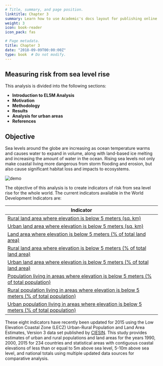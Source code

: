 ```yaml
---
# Title, summary, and page position.
linktitle: Chapter 3
summary: Learn how to use Academic's docs layout for publishing online courses, software documentation, and tutorials.
weight: 3
icon: book-reader
icon_pack: fas

# Page metadata.
title: Chapter 3
date: "2018-09-09T00:00:00Z"
type: book  # Do not modify.
---
```


## Measuring risk from sea level rise

This analysis is divided into the following sections:

* **Introduction to EL5M Analysis**
* **Motivation**
* **Methodology**
* **Results**
* **Analysis for urban areas**
* **References**


## Objective

Sea levels around the globe are increasing as ocean temperature warms and causes water to expand in volume, along with land-based ice melting and increasing the amount of water in the ocean. Rising sea levels not only make coastal living more dangerous from storm flooding and erosion, but also cause significant habitat loss and impacts to ecosystems. 

<img src="/spm 8.png" alt="demo" class="img-responsive">

The objective of this analysis is to create indicators of risk from sea level rise for the whole world. The current indicators available in the World Development Indicators are:

| Indicator                                                                                                                                            |
|------------------------------------------------------------------------------------------------------------------------------------------------------|
| [Rural land area where elevation is below 5 meters (sq. km)](https://data.worldbank.org/indicator/AG.LND.EL5M.RU.K2)                                 |
| [Urban land area where elevation is below 5 meters (sq. km)](https://data.worldbank.org/indicator/AG.LND.EL5M.UR.K2)                                 |
| [Land area where elevation is below 5 meters (% of total land area)](https://data.worldbank.org/indicator/AG.LND.EL5M.ZS)                            |
| [Rural land area where elevation is below 5 meters (% of total land area)](https://data.worldbank.org/indicator/AG.LND.EL5M.RU.ZS)                   |
| [Urban land area where elevation is below 5 meters (% of total land area)](https://data.worldbank.org/indicator/AG.LND.EL5M.UR.ZS)                   |
| [Population living in areas where elevation is below 5 meters (% of total population)](https://data.worldbank.org/indicator/EN.POP.EL5M.ZS)          |
| [Rural population living in areas where elevation is below 5 meters (% of total population)](https://data.worldbank.org/indicator/EN.POP.EL5M.RU.ZS) |
| [Urban population living in areas where elevation is below 5 meters (% of total population)](https://data.worldbank.org/indicator/EN.POP.EL5M.UR.ZS) |

These eight indicators have recently been updated for 2015 using the Low Elevation Coastal Zone (LECZ) Urban-Rural Population and Land Area Estimates, Version 3 data set published by [CIESIN](https://sedac.ciesin.columbia.edu/data/set/lecz-urban-rural-population-land-area-estimates-v3). This study provides estimates of urban and rural populations and land areas for the years 1990, 2000, 2015 for 234 countries and statistical areas with contiguous coastal elevations of less than or equal to 5m above sea level, 5-10m above sea level, and national totals using multiple updated data sources for comparative analysis.

